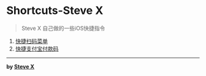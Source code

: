 # Shortcuts-Steve X

> Steve X 自己做的一些iOS快捷指令

1. [快捷扫码菜单](https://www.icloud.com/shortcuts/c7bfdbcfef0044aabd3f2210fcc96b35)
2. [快捷支付宝付款码](https://www.icloud.com/shortcuts/438cacd279754a37a893c80ee9a610f4)

---
**by [Steve X](https://github.com/Steve-Xyh/Shortcuts-Steve_X)**